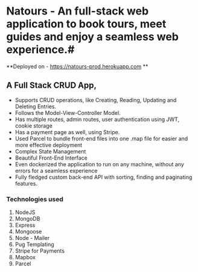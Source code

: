 # Natours - An full-stack web application to book tours, meet guides and enjoy a seamless web experience.#
**Deployed on - https://natours-prod.herokuapp.com **

## A Full Stack CRUD App,
- Supports CRUD operations, like Creating, Reading, Updating and Deleting Entries.
- Follows the Model-View-Controller Model.
- Has multiple routes, admin routes, user authentication using JWT, cookie storage
- Has a payment page as well, using Stripe.
- Used Parcel to bundle front-end files into one .map file for easier and more effective deployment
- Complex State Management
- Beautiful Front-End Interface
- Even dockerized the application to run on any machine, without any errors for a seamless experience
- Fully fledged custom back-end API with sorting, finding and paginating features.

### Technologies used
1. NodeJS
2. MongoDB
3. Express
4. Mongoose
5. Node - Mailer
6. Pug Templating
7. Stripe for Payments
8. Mapbox
9. Parcel 
